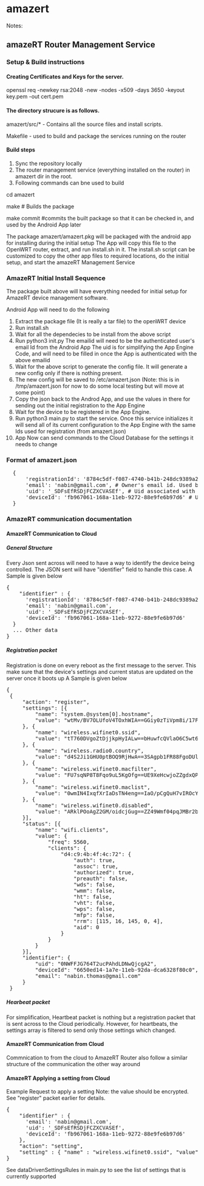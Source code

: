# amazert 


Notes: 
## amazeRT Router Management Service
### Setup & Build instructions 
#### Creating Certificates and Keys for the server. 
openssl req -newkey rsa:2048 -new -nodes -x509 -days 3650 -keyout key.pem -out cert.pem

#### The directory strucure is as follows.
amazert/src/* - Contains all the source files and install scripts. 

Makefile - used to build and package the services running on the router

#### Build steps

1. Sync the repository locally 
2. The router management service (everything installed on the router) in amazert dir in the root. 
3. Following commands can bne used to build 

cd amazert

make # Builds the package

make commit #commits the built package so that it can be checked in, and used by the Android App later

The package amazert/amazert.pkg will be packaged with the android app for installing during the initial setup
The App will copy this file to the OpenWRT router, extract, and run install.sh in it. The install.sh script can be customized to copy the other app files to required locations, do the initial setup, and start the amazeRT Management Service


### AmazeRT Initial Install Sequence
The package built above will have everything needed for initial setup for AmazeRT device management software.

Android App will need to do the following
1. Extract the package file (It is really a tar file) to the openWRT device
2. Run install.sh
3. Wait for all the dependecies to be install from the above script
4. Run python3 init.py <emailId> <uid>
    The emailid will need to be the authenticated user's email Id from the Android App
    The uid is for simplifying the App Engine Code, and will need to be filled in once the App is authenticated with the above emailid
5. Wait for the above script to generate the config file. It will generate a new config only if there is nothing present.
6. The new config will be saved to /etc/amazert.json (Note: this is in /tmp/amazert.json for now to do some local testing but will move at some point)
7. Copy the json back to the Androd App, and use the values in there for sending out the initial registration to the App Engine
8. Wait for the device to be registered in the App Engine.
9. Run python3 main.py to start the service. Once this service initializes it will send all of its current configuration to the App Engine with the same Ids used for registration (from amazert.json)
10. App Now can send commands to the Cloud Database for the settings it needs to change

### Format of amazert.json
<pre>
  {
      'registrationId': '8784c5df-f087-4740-b41b-248dc9389a2f',  # Id unique to this registration. This is kind of a secret password to be used. This may be used in future to encrypt secure data so that it is not visible for the AmazeRT App Engine. This value is shared with the AmazeRT Android App during initial setup
      'email': 'nabin@gmail.com', # Owner's email id. Used by App Engine to find the device and to validate Android App's authentication state
      'uid': '_SDFsEfRSDjFCZXCVASEf', # Uid associated with this email, used for simplificaiton of database access at the server
      'deviceId': 'fb967061-168a-11eb-9272-88e9fe6b97d6' # Unique, secret Id for the device. All communication jsons will have this uuid as part of the json
  }
</pre>

### AmazeRT communication documentation
#### AmazeRT Communication to Cloud
##### General Structure
Every Json sent across will need to have a way to identify the device being controlled. 
The JSON sent will have "identifier" field to handle this case. 
A Sample is given below
<pre>
{
    "identifier" : {
      'registrationId': '8784c5df-f087-4740-b41b-248dc9389a2f', 
      'email': 'nabin@gmail.com', 
      'uid': '_SDFsEfRSDjFCZXCVASEf',
      'deviceId': 'fb967061-168a-11eb-9272-88e9fe6b97d6'
  }
  ... Other data
}
</pre>
##### Registration packet
Registration is done on every reboot as the first message to the server.
This make sure that the device's settings and current status are updated on the server once it boots up
A Sample is given below
<pre>
{
 {
     "action": "register",
     "settings": [{
         "name": "system.@system[0].hostname",
         "value": "wtMv/BV7OLUfoV4TOxhWIA==GGiy0zTiVpm8i/17FrDCQA==4iFV4CAHasg="
     }, {
         "name": "wireless.wifinet0.ssid",
         "value": "tT760DVgoZtDjjkpHyIALw==bHuwfcQVlaO6C5wt6Udw4w==Q8pD3w=="
     }, {
         "name": "wireless.radio0.country",
         "value": "d4S2Ji1GHU0ptBOQ9RjHwA==3SAgpb1FR88FgoDUlVAI3w==hZA="
     }, {
         "name": "wireless.wifinet0.macfilter",
         "value": "FU7sqNP8T8Fqo9uL5KgOfg==UE9XeHcwjoZZgdxQPPg+JQ==+39aWhf9aA=="
     }, {
         "name": "wireless.wifinet0.maclist",
         "value": "0wmIN4IxqfXrIaDsTN4eng==IaO/pCgQuH7vIROcYt32Dw=="
     }, {
         "name": "wireless.wifinet0.disabled",
         "value": "ARklPOoAgZ2GM/oidcjGug==ZZ49Wmf04pqJMBr2b0hSOQ==/A=="
     }],
     "status": [{
         "name": "wifi.clients",
         "value": {
             "freq": 5560,
             "clients": {
                 "d4:c9:4b:4f:4c:72": {
                     "auth": true,
                     "assoc": true,
                     "authorized": true,
                     "preauth": false,
                     "wds": false,
                     "wmm": false,
                     "ht": false,
                     "vht": false,
                     "wps": false,
                     "mfp": false,
                     "rrm": [115, 16, 145, 0, 4],
                     "aid": 0
                 }
             }
         }
     }],
     "identifier": {
         "uid": "0NWFFJG764T2ucPAhdLDNwQjcgA2",
         "deviceId": "6650ed14-1a7e-11eb-92da-dca6328f80c0",
         "email": "nabin.thomas@gmail.com"
     }
 }
</pre>
##### Hearbeat packet
For simplification, Heartbeat packet is nothing but a registration packet that is sent across to the Cloud periodically.
However, for heartbeats, the settings array is filtered to send only those settings which changed. 

#### AmazeRT Communication from Cloud
Commnication to from the cloud to AmazeRT Router also follow a similar structure of the communication the other way around

#### AmazeRT Applying a setting from Cloud
Example Request to apply a setting
Note: the value should be encrypted. See "register" packet earlier for details.
<pre>
{
    "identifier" : {
      'email': 'nabin@gmail.com', 
      'uid': '_SDFsEfRSDjFCZXCVASEf',
      'deviceId': 'fb967061-168a-11eb-9272-88e9fe6b97d6'
    },
    "action": "setting",
    "setting" : { "name" : "wireless.wifinet0.ssid", "value" : "PiWRT" }
}
</pre>

See dataDrivenSettingsRules in main.py to see the list of settings 
that is currently supported
